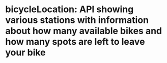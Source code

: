 # bicycleLocation: API showing various stations with information about how many available bikes and how many spots are left to leave your bike
